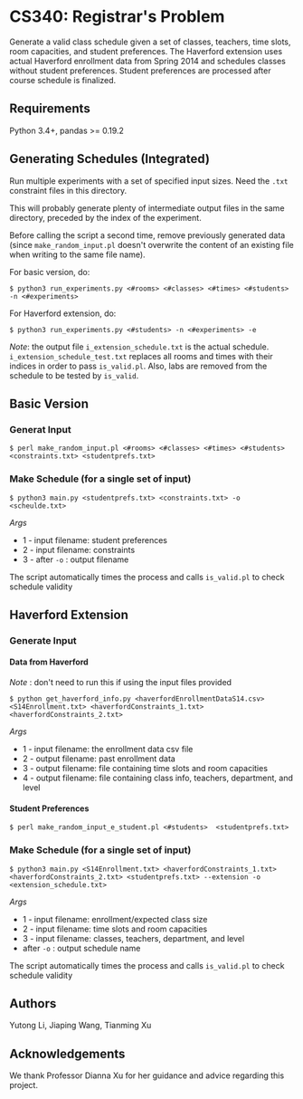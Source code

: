 # CS340: Registrar's Problem 

Generate a valid class schedule given a set of classes, teachers, time slots, room capacities, and student preferences. The Haverford extension uses actual Haverford enrollment data from Spring 2014 and schedules classes without student preferences. Student preferences are processed after course schedule is finalized.

## Requirements

Python 3.4+, pandas >= 0.19.2

## Generating Schedules (Integrated)

Run multiple experiments with a set of specified input sizes. Need the `.txt` constraint files in this directory.

This will probably generate plenty of intermediate output files in the same directory, preceded by the index of the experiment.

Before calling the script a second time, remove previously generated data (since `make_random_input.pl` doesn't overwrite the content of an existing file when writing to the same file name).

For basic version, do:

```$ python3 run_experiments.py <#rooms> <#classes> <#times> <#students> -n <#experiments>```

For Haverford extension, do:

```$ python3 run_experiments.py <#students> -n <#experiments> -e```

_Note_: the output file `i_extension_schedule.txt` is the actual schedule. `i_extension_schedule_test.txt` replaces all rooms and times with their indices in order to pass `is_valid.pl`. Also, labs are removed from the schedule to be tested by `is_valid`.

## Basic Version

### Generat Input

```$ perl make_random_input.pl <#rooms> <#classes> <#times> <#students> <constraints.txt> <studentprefs.txt>```

###  Make Schedule (for a single set of input)

```$ python3 main.py <studentprefs.txt> <constraints.txt> -o <scheulde.txt>  ```

*Args*

- 1 -  input filename: student preferences
- 2 - input filename: constraints
- 3 - after `-o` : output filename

The script automatically times the process and calls `is_valid.pl` to check schedule validity

## Haverford Extension

### Generate Input

#### Data from Haverford

*Note* : don't need to run this if using the input files provided

```$ python get_haverford_info.py <haverfordEnrollmentDataS14.csv> <S14Enrollment.txt> <haverfordConstraints_1.txt> <haverfordConstraints_2.txt>```

*Args*

* 1 -  input filename: the enrollment data csv file
* 2 - output filename: past enrollment data
* 3 - output filename: file containing time slots and room capacities
* 4 - output filename: file containing class info, teachers, department, and level

#### Student Preferences

```$ perl make_random_input_e_student.pl <#students>  <studentprefs.txt>```

### Make Schedule (for a single set of input)

```$ python3 main.py <S14Enrollment.txt> <haverfordConstraints_1.txt> <haverfordConstraints_2.txt> <studentprefs.txt> --extension -o <extension_schedule.txt>```

*Args*

- 1 -  input filename: enrollment/expected class size
- 2 - input filename: time slots and room capacities
- 3 - input filename: classes, teachers, department, and level
- after `-o` : output schedule name

The script automatically times the process and calls `is_valid.pl` to check schedule validity

## Authors

Yutong Li, Jiaping Wang, Tianming Xu

## Acknowledgements

We thank Professor Dianna Xu for her guidance and advice regarding this project.
